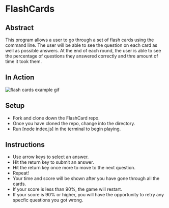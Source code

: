 # FlashCards

## Abstract

This program allows a user to go through a set of flash cards using the command line. The user will be able to see the question on each card as well as possible answers. At the end of each round, the user is able to see the percentage of questions they answered correctly and thre amount of time it took them.

## In Action

![flash cards example gif](https://media.giphy.com/media/cOJzVShuzq7z6p7nzd/giphy.gif)

## Setup

- Fork and clone down the FlashCard repo.
- Once you have cloned the repo, change into the directory.
- Run [node index.js] in the terminal to begin playing.

## Instructions

- Use arrow keys to select an answer.
- Hit the return key to submit an answer.
- Hit the return key once more to move to the next question.
- Repeat!
- Your time and score will be shown after you have gone through all the cards.
- If your score is less than 90%, the game will restart.
- If your score is 90% or higher, you will have the opportunity to retry any specfic questions you got wrong.
